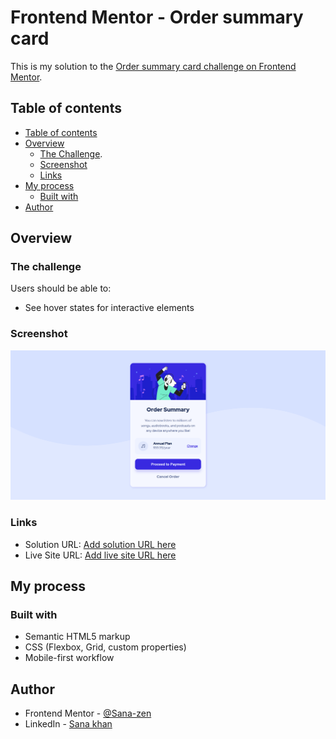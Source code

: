 # Frontend Mentor - Order summary card

This is my solution to the [Order summary card challenge on Frontend Mentor](https://www.frontendmentor.io/solutions/order-summary-card-solution-Wjn0uzDnoA).

## Table of contents

  - [Table of contents](#table-of-contents)
  - [Overview](#overview)
    - [The Challenge](#the-challenge).
    - [Screenshot](#screenshot)
    - [Links](#links)
  - [My process](#my-process)
    - [Built with](#built-with)
  - [Author](#author)

## Overview

### The challenge

Users should be able to:

- See hover states for interactive elements

### Screenshot

![Screenshot](images/Sc.png)


### Links

- Solution URL: [Add solution URL here](https://www.frontendmentor.io/solutions/order-summary-card-solution-Wjn0uzDnoA)
- Live Site URL: [Add live site URL here](https://sana-zen.github.io/Order-summary-card/)

## My process

### Built with

- Semantic HTML5 markup
- CSS (Flexbox, Grid, custom properties)
- Mobile-first workflow

## Author

- Frontend Mentor - [@Sana-zen](https://www.frontendmentor.io/profile/San-zen)
- LinkedIn - [Sana khan](www.linkedin.com/in/sana-khan-17730537b)

